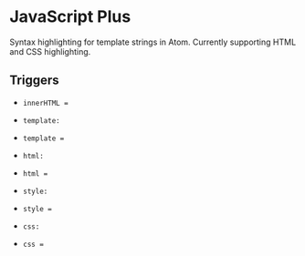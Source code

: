 
# JavaScript Plus
Syntax highlighting for template strings in Atom. Currently supporting HTML and CSS highlighting. 

## Triggers
- `innerHTML = `

- `template: `
- `template = `

- `html: `
- `html = `

- `style: `
- `style = `

- `css: `
- `css = `
